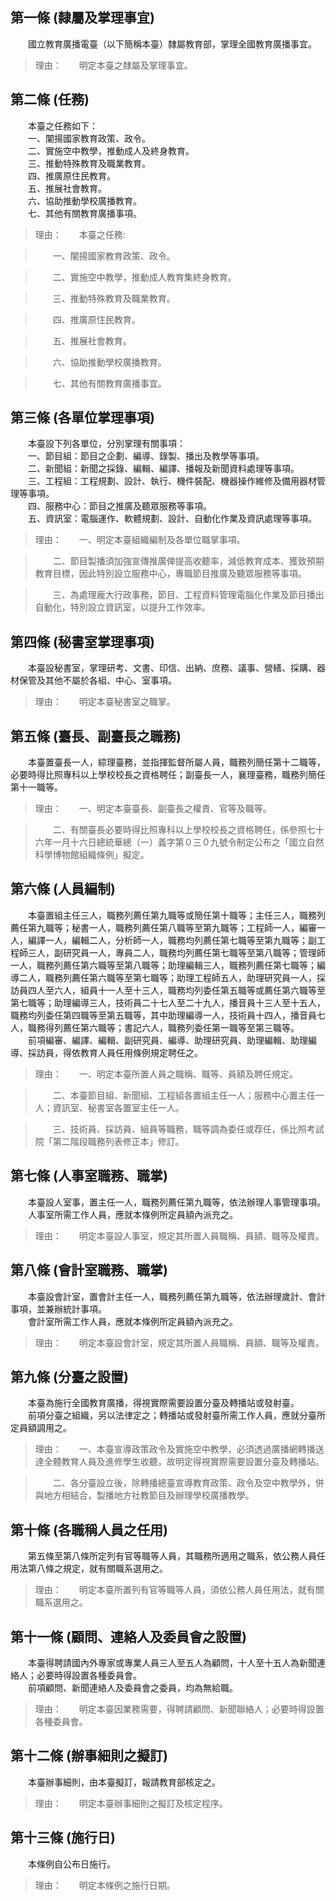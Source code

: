 第一條 (隸屬及掌理事宜)
-----------------------
　　國立教育廣播電臺（以下簡稱本臺）隸屬教育部，掌理全國教育廣播事宜。  
> 理由：　　明定本臺之隸屬及掌理事宜。



第二條 (任務)
-------------
　　本臺之任務如下：  
　　一、闡揚國家教育政策、政令。  
　　二、實施空中教學，推動成人及終身教育。  
　　三、推動特殊教育及職業教育。  
　　四、推廣原住民教育。  
　　五、推展社會教育。  
　　六、協助推動學校廣播教育。  
　　七、其他有關教育廣播事項。  
> 理由：　　本臺之任務:

> 　　一、闡揚國家教育政策、政令。

> 　　二、實施空中教學，推動成人教育集終身教育。

> 　　三、推動特殊教育及職業教育。

> 　　四、推廣原住民教育。

> 　　五、推展社會教育。

> 　　六、協助推動學校廣播教育。

> 　　七、其他有關教育廣播事宜。



第三條 (各單位掌理事項)
-----------------------
　　本臺設下列各單位，分別掌理有關事項：  
　　一、節目組：節目之企劃、編導、錄製、播出及教學等事項。  
　　二、新聞組：新聞之採錄、編輯、編譯、播報及新聞資料處理等事項。  
　　三、工程組：工程規劃、設計、執行、機件裝配、機器操作維修及備用器材管理等事項。  
　　四、服務中心：節目之推廣及聽眾服務等事項。  
　　五、資訊室：電腦運作、軟體規劃、設計、自動化作業及資訊處理等事項。  
> 理由：　　一、明定本臺組織編制及各單位職掌事項。

> 　　二、節目製播須加強宣傳推廣俾提高收聽率，減低教育成本、獲致預期教育目標，因此特別設立服務中心，專職節目推廣及聽眾服務等事項。

> 　　三、為處理龐大行政事務，節目、工程資料管理電腦化作業及節目播出自動化，特別設立資訊室，以提升工作效率。



第四條 (秘書室掌理事項)
-----------------------
　　本臺設秘書室，掌理研考、文書、印信、出納、庶務、議事、營繕、採購、器材保管及其他不屬於各組、中心、室事項。  
> 理由：　　明定本臺秘書室之職掌。



第五條 (臺長、副臺長之職務)
---------------------------
　　本臺置臺長一人，綜理臺務，並指揮監督所屬人員，職務列簡任第十二職等，必要時得比照專科以上學校校長之資格聘任；副臺長一人，襄理臺務，職務列簡任第十一職等。  
> 理由：　　一、明定本臺臺長、副臺長之權責、官等及職等。

> 　　二、有關臺長必要時得比照專科以上學校校長之資格聘任，係參照七十六年一月十六日總統華總（一）義字第０三０九號令制定公布之「國立自然科學博物館組織條例」擬定。



第六條 (人員編制)
-----------------
　　本臺置組主任三人，職務列薦任第九職等或簡任第十職等；主任三人，職務列薦任第九職等；秘書一人，職務列薦任第八職等至第九職等；工程師一人，編審一人，編譯一人，編輯二人，分析師一人，職務均列薦任第七職等至第九職等；副工程師三人，副研究員一人，專員二人，職務均列薦任第七職等至第八職等；管理師一人，職務列薦任第六職等至第八職等；助理編輯三人，職務列薦任第七職等；編導二人，職務列薦任第六職等至第七職等；助理工程師五人，助理研究員一人，採訪員四人至六人，組員十一人至十三人，職務均列委任第五職等或薦任第六職等至第七職等；助理編導三人，技術員二十七人至二十九人，播音員十三人至十五人，職務均列委任第四職等至第五職等，其中助理編導一人，技術員十四人，播音員七人，職務得列薦任第六職等；書記六人，職務列委任第一職等至第三職等。  
　　前項編審、編譯、編輯、副研究員、編導、助理研究員、助理編輯、助理編導、採訪員，得依教育人員任用條例規定聘任之。  
> 理由：　　一、明定本臺所置人員之職稱、職等、員額及聘任規定。

> 　　二、本臺節目組、新聞組、工程組各置組主任一人；服務中心置主任一人；資訊室、秘書室各置室主任一人。

> 　　三、技術員、採訪員、組員等職務，職等調為委任或荐任，係比照考試院「第二階段職務列表修正本」修訂。



第七條 (人事室職務、職掌)
-------------------------
　　本臺設人室事，置主任一人，職務列薦任第九職等，依法辦理人事管理事項。  
　　人事室所需工作人員，應就本條例所定員額內派充之。  
> 理由：　　明定本臺設人事室，規定其所置人員職稱、員額、職等及權責。



第八條 (會計室職務、職掌)
-------------------------
　　本臺設會計室，置會計主任一人，職務列薦任第九職等，依法辦理歲計、會計事項，並兼辦統計事項。  
　　會計室所需工作人員，應就本條例所定員額內派充之。  
> 理由：　　明定本臺設會計室，規定其所置人員職稱、員額、職等及權責。



第九條 (分臺之設置)
-------------------
　　本臺為施行全國教育廣播，得視實際需要設置分臺及轉播站或發射臺。  
　　前項分臺之組織，另以法律定之；轉播站或發射臺所需工作人員，應就分臺所定員額調用之。  
> 理由：　　一、本臺宣導政策政令及實施空中教學，必須透過廣播網轉播送達全體教育人員及進修學生收聽，故明定得視實際需要設置分臺及轉播站。

> 　　二、各分臺設立後，除轉播總臺宣導教育政策、政令及空中教學外，併與地方相結合，製播地方社教節目及辦理學校廣播教學。



第十條 (各職稱人員之任用)
-------------------------
　　第五條至第八條所定列有官等職等人員，其職務所適用之職系，依公務人員任用法第八條之規定，就有關職系選用之。  
> 理由：　　明定本臺所置列有官等職等人員，須依公務人員任用法，就有關職系選用之。



第十一條 (顧問、連絡人及委員會之設置)
-------------------------------------
　　本臺得聘請國內外專家或專業人員三人至五人為顧問，十人至十五人為新聞連絡人；必要時得設置各種委員會。  
　　前項顧問、新聞連絡人及委員會之委員，均為無給職。  
> 理由：　　明定本臺因業務需要，得聘請顧問、新聞聯絡人；必要時得設置各種委員會。



第十二條 (辦事細則之擬訂)
-------------------------
　　本臺辦事細則，由本臺擬訂，報請教育部核定之。  
> 理由：　　明定本臺辦事細則之擬訂及核定程序。



第十三條 (施行日)
-----------------
　　本條例自公布日施行。  
> 理由：　　明定本條例之施行日期。